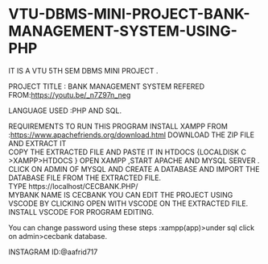 # VTU-DBMS-MINI-PROJECT-BANK-MANAGEMENT-SYSTEM-USING-PHP
IT IS A VTU 5TH SEM DBMS MINI PROJECT . 

PROJECT TITLE : BANK MANAGEMENT SYSTEM REFERED FROM:https://youtu.be/_n7Z97n_neg 


LANGUAGE USED :PHP AND SQL. 





REQUIREMENTS TO RUN THIS PROGRAM 
INSTALL XAMPP FROM :https://www.apachefriends.org/download.html
DOWNLOAD THE ZIP FILE AND EXTRACT IT  
COPY THE EXTRACTED FILE AND PASTE IT IN HTDOCS {LOCALDISK C >XAMPP>HTDOCS } 
OPEN XAMPP ,START APACHE AND MYSQL SERVER . CLICK ON ADMIN OF MYSQL AND CREATE A DATABASE AND IMPORT THE DATABASE FILE FROM THE EXTRACTED FILE.  
TYPE https://localhost/CECBANK.PHP/  
MYBANK NAME IS CECBANK YOU CAN EDIT THE PROJECT USING VSCODE BY CLICKING OPEN WITH VSCODE ON THE EXTRACTED FILE.  
INSTALL VSCODE FOR PROGRAM EDITING.


You can change password using these steps :xampp(app)>under sql click on admin>cecbank database.


INSTAGRAM ID:@aafrid717
